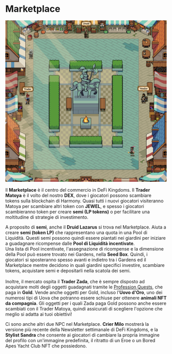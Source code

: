 # Marketplace

![](<../../.gitbook/assets/Schermata 2022-01-27 alle 13.03.40.png>)

Il **Marketplace** è il centro del commercio in DeFi Kingdoms. Il **Trader Matoya** è il volto del nostro **DEX**, dove i giocatori possono scambiare tokens sulla blockchain di Harmony. Quasi tutti i nuovi giocatori visiteranno Matoya per scambiare altri token con **JEWEL**, e spesso i giocatori scambieranno token per creare **semi (LP tokens)** o per facilitare una moltitudine di strategie di investimento.

A proposito di **semi**, anche il **Druid Lazarus** si trova nel Marketplace. Aiuta a creare **semi (token LP)** che rappresentano una quota in una Pool di Liquidità. Questi semi possono quindi essere piantati nei giardini per iniziare a guadagnare ricompense dalle **Pool di Liquidità incentivate**.\
Una lista di Pool incentivate, l'assegnazione di ricompense e la dimensione della Pool può essere trovato nei Gardens, nella **Seed Box**. Quindi, i giocatori si sposteranno spesso avanti e indietro tra i Gardens ed il Marketplace mentre decidono in quali giardini specifici investire, scambiare tokens, acquistare semi e depositarli nella scatola dei semi.\
\
Inoltre, il mercato ospita il **Trader Zada**, che è sempre disposto ad acquistare molti degli oggetti guadagnati tramite le [Profession Quests](../quests/professions/), che paga in **Gold**. Vende anche oggetti per Gold, incluso l'**Uovo d'Oro**, uno dei numerosi tipi di Uova che potranno essere schiuse per ottenere **animali NFT da compagnia**. Gli oggetti per i quali Zada ​​paga Gold possono anche essere scambiati con il Trader Matoya, quindi assicurati di scegliere l'opzione che meglio si adatta ai tuoi obiettivi!

Ci sono anche altri due NPC nel Marketplace. **Crier Milo** mostrerà la versione più recente della Newsletter settimanale di DeFi Kingdoms, e la **Stylist Sandra** che consente ai giocatori di cambiare la propria immagine del profilo con un'immagine predefinita, il ritratto di un Eroe o un Bored Apes Yacht Club NFT che possiedono.
